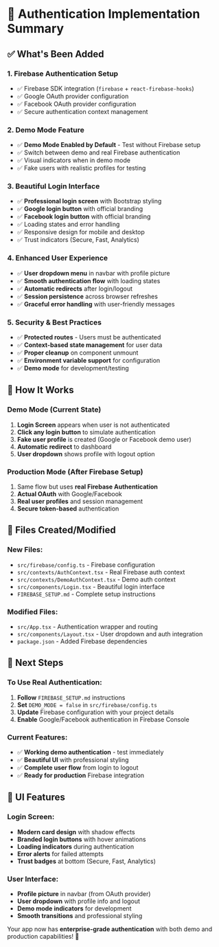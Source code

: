 # 🔐 Authentication Implementation Summary

## ✅ What's Been Added

### 1. **Firebase Authentication Setup**
- ✅ Firebase SDK integration (`firebase` + `react-firebase-hooks`)
- ✅ Google OAuth provider configuration
- ✅ Facebook OAuth provider configuration
- ✅ Secure authentication context management

### 2. **Demo Mode Feature**
- ✅ **Demo Mode Enabled by Default** - Test without Firebase setup
- ✅ Switch between demo and real Firebase authentication
- ✅ Visual indicators when in demo mode
- ✅ Fake users with realistic profiles for testing

### 3. **Beautiful Login Interface**
- ✅ **Professional login screen** with Bootstrap styling
- ✅ **Google login button** with official branding
- ✅ **Facebook login button** with official branding
- ✅ Loading states and error handling
- ✅ Responsive design for mobile and desktop
- ✅ Trust indicators (Secure, Fast, Analytics)

### 4. **Enhanced User Experience**
- ✅ **User dropdown menu** in navbar with profile picture
- ✅ **Smooth authentication flow** with loading states
- ✅ **Automatic redirects** after login/logout
- ✅ **Session persistence** across browser refreshes
- ✅ **Graceful error handling** with user-friendly messages

### 5. **Security & Best Practices**
- ✅ **Protected routes** - Users must be authenticated
- ✅ **Context-based state management** for user data
- ✅ **Proper cleanup** on component unmount
- ✅ **Environment variable support** for configuration
- ✅ **Demo mode** for development/testing

## 🎯 How It Works

### Demo Mode (Current State)
1. **Login Screen** appears when user is not authenticated
2. **Click any login button** to simulate authentication
3. **Fake user profile** is created (Google or Facebook demo user)
4. **Automatic redirect** to dashboard
5. **User dropdown** shows profile with logout option

### Production Mode (After Firebase Setup)
1. Same flow but uses **real Firebase Authentication**
2. **Actual OAuth** with Google/Facebook
3. **Real user profiles** and session management
4. **Secure token-based** authentication

## 🔧 Files Created/Modified

### New Files:
- `src/firebase/config.ts` - Firebase configuration
- `src/contexts/AuthContext.tsx` - Real Firebase auth context
- `src/contexts/DemoAuthContext.tsx` - Demo auth context  
- `src/components/Login.tsx` - Beautiful login interface
- `FIREBASE_SETUP.md` - Complete setup instructions

### Modified Files:
- `src/App.tsx` - Authentication wrapper and routing
- `src/components/Layout.tsx` - User dropdown and auth integration
- `package.json` - Added Firebase dependencies

## 🚀 Next Steps

### To Use Real Authentication:
1. **Follow** `FIREBASE_SETUP.md` instructions
2. **Set** `DEMO_MODE = false` in `src/firebase/config.ts`
3. **Update** Firebase configuration with your project details
4. **Enable** Google/Facebook authentication in Firebase Console

### Current Features:
- ✅ **Working demo authentication** - test immediately
- ✅ **Beautiful UI** with professional styling
- ✅ **Complete user flow** from login to logout
- ✅ **Ready for production** Firebase integration

## 🎨 UI Features

### Login Screen:
- **Modern card design** with shadow effects
- **Branded login buttons** with hover animations
- **Loading indicators** during authentication
- **Error alerts** for failed attempts
- **Trust badges** at bottom (Secure, Fast, Analytics)

### User Interface:
- **Profile picture** in navbar (from OAuth provider)
- **User dropdown** with profile info and logout
- **Demo mode indicators** for development
- **Smooth transitions** and professional styling

Your app now has **enterprise-grade authentication** with both demo and production capabilities! 🎉
